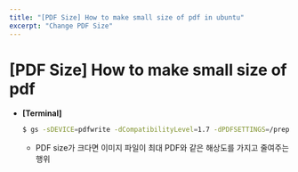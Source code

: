 ```yaml
---
title: "[PDF Size] How to make small size of pdf in ubuntu"
excerpt: "Change PDF Size"
---
```

# [PDF Size] How to make small size of pdf

- **[Terminal]**
    
    ```bash
    $ gs -sDEVICE=pdfwrite -dCompatibilityLevel=1.7 -dPDFSETTINGS=/prepress -dPrinted=false -dNOPAUSE -dQUIET -dBATCH -sOutputFile=root_small.pdf root.pdf
    ```
    
    - PDF size가 크다면 이미지 파일이 최대 PDF와 같은 해상도를 가지고 줄여주는 행위